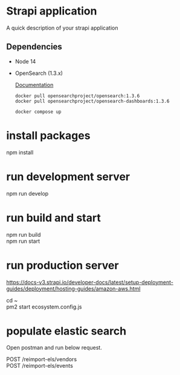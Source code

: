 # Strapi application

A quick description of your strapi application

## Dependencies

- Node 14
- OpenSearch (1.3.x)
  
  [Documentation](https://opensearch.org/docs/1.3/opensearch/install/docker/)

  ```ssh
  docker pull opensearchproject/opensearch:1.3.6
  docker pull opensearchproject/opensearch-dashboards:1.3.6

  docker compose up
  ```

# install packages

npm install

# run development server

npm run develop

# run build and start

npm run build  \
npm run start

# run production server
https://docs-v3.strapi.io/developer-docs/latest/setup-deployment-guides/deployment/hosting-guides/amazon-aws.html

cd ~  \
pm2 start ecosystem.config.js

# populate elastic search

Open postman and run below request.

POST /reimport-els/vendors  \
POST /reimport-els/events
